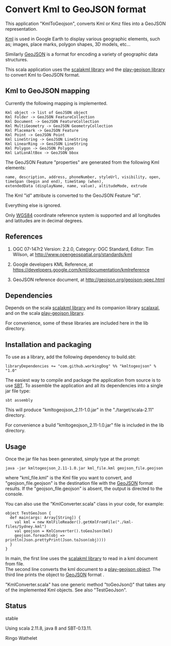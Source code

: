 # Convert Kml to GeoJSON format 

This application "KmlToGeojson", converts Kml or Kmz files into a GeoJSON representation. 

[Kml](https://developers.google.com/kml/documentation/kmlreference) is used in Google Earth to display 
various geographic elements, such as; images, place marks, polygon shapes, 3D models, etc...

Similarly [GeoJSON](http://geojson.org/) is a format for encoding a variety of geographic data structures.

This scala application uses the [scalakml library](https://github.com/workingDog/scalakml) and 
the [play-geojson library](https://github.com/jroper/play-geojson) to convert Kml to GeoJSON format.
 
## Kml to GeoJSON mapping

Currently the following mapping is implemented.

    Kml object -> list of GeoJSON object
    Kml Folder -> GeoJSON FeatureCollection
    Kml Document -> GeoJSON FeatureCollection
    Kml MultiGeometry -> GeoJSON GeometryCollection
    Kml Placemark -> GeoJSON Feature
    Kml Point -> GeoJSON Point
    Kml LineString -> GeoJSON LineString
    Kml LinearRing -> GeoJSON LineString
    Kml Polygon -> GeoJSON Polygon
    Kml LatLonAltBox -> GeoJSON bbox

The GeoJSON Feature "properties" are generated from the following Kml elements:

    name, description, address, phoneNumber, styleUrl, visibility, open, 
    timeSpan (begin and end), timeStamp (when),
    extendedData (displayName, name, value), altitudeMode, extrude
 
The Kml "id" attribute is converted to the GeoJSON Feature "id".

Everything else is ignored.
 
Only [WGS84](https://en.wikipedia.org/wiki/World_Geodetic_System) coordinate reference system 
is supported and all longitudes and latitudes are in decimal degrees.
 
## References
 
1) OGC 07-147r2 Version: 2.2.0, Category: OGC Standard, Editor: Tim Wilson, at http://www.opengeospatial.org/standards/kml

2) Google developers KML Reference, at https://developers.google.com/kml/documentation/kmlreference

3) GeoJSON reference document, at http://geojson.org/geojson-spec.html

## Dependencies

Depends on the scala [scalakml library](https://github.com/workingDog/scalakml)
and its companion library [scalaxal](https://github.com/workingDog/scalaxal), 
and on the scala [play-geojson library](https://github.com/jroper/play-geojson).

For convenience, some of these libraries are included here in the lib directory.

## Installation and packaging

To use as a library, add the following dependency to build.sbt:

    libraryDependencies += "com.github.workingDog" %% "kmltogeojson" % "1.0"

The easiest way to compile and package the application from source is to use [SBT](http://www.scala-sbt.org/).
To assemble the application and all its dependencies into a single jar file type:

    sbt assembly

This will produce "kmltogeojson_2.11-1.0.jar" in the "./target/scala-2.11" directory.

For convenience a build "kmltogeojson_2.11-1.0.jar" file is included in the lib directory.

## Usage

Once the jar file has been generated, simply type at the prompt:
 
    java -jar kmltogeojson_2.11-1.0.jar kml_file.kml geojson_file.geojson
 
where "kml_file.kml" is the Kml file you want to convert, and "geojson_file.geojson" is the destination file 
with the [GeoJSON](http://geojson.org/) format results. If the "geojson_file.geojson" is absent, the output is directed to the console.
 
You can also use the "KmlConverter.scala" class in your code, for example: 

    object TestGeoJson {
      def main(args: Array[String]) {
        val kml = new KmlFileReader().getKmlFromFile("./kml-files/Sydney.kml")
        val geojson = KmlConverter().toGeoJson(kml)
        geojson.foreach(obj => println(Json.prettyPrint(Json.toJson(obj))))
      }
    }
   
In main, the first line uses the [scalakml library](https://github.com/workingDog/scalakml) to read in a kml document from file.    
The second line converts the kml document to a [play-geojson object](https://github.com/jroper/play-geojson). 
The third line prints the object to [GeoJSON](http://geojson.org/) format .
 
"KmlConverter.scala" has one generic method "toGeoJson()" that takes any of the implemented Kml objects. 
See also "TestGeoJson".

## Status

stable

Using scala 2.11.8, java 8 and SBT-0.13.11.


Ringo Wathelet
